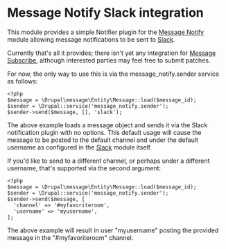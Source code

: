# Message Notify Slack integration

This module provides a simple Notifier plugin for the
[Message Notify](https://drupal.org/project/message_notify) module
allowing message notifications to be sent to [Slack](https://slack.com).

Currently that's all it provides; there isn't yet any integration for
[Message Subscribe](https://drupal.org/project/message_subscribe),
although interested parties may feel free to submit patches.

For now, the only way to use this is via the message_notify.sender
service as follows:

```
<?php
$message = \Drupal\message\Entity\Message::load($message_id);
$sender = \Drupal::service('message_notify.sender');
$sender->send($message, [], 'slack');
```

The above example loads a message object and sends it via the Slack
notification plugin with no options.  This default usage will cause the
message to be posted to the default channel and under the default
username as configured in the [Slack](https://drupal.org/project/slack)
module itself.

If you'd like to send to a different channel, or perhaps under a
different username, that's supported via the second argument:

```
<?php
$message = \Drupal\message\Entity\Message::load($message_id);
$sender = \Drupal::service('message_notify.sender');
$sender->send($message, [
  'channel' => '#myfavoriteroom',
  'username' => 'myusername',
];
```

The above example will result in user "myusername" posting the provided
message in the "#myfavoriteroom" channel.
